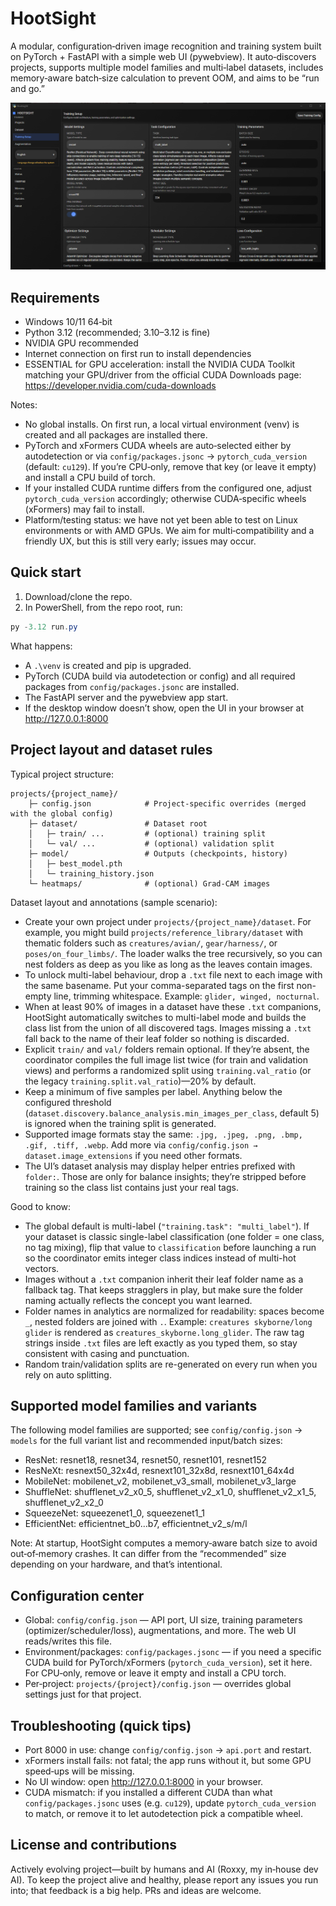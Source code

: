 # HootSight

A modular, configuration‑driven image recognition and training system built on PyTorch + FastAPI with a simple web UI (pywebview). It auto‑discovers projects, supports multiple model families and multi‑label datasets, includes memory‑aware batch‑size calculation to prevent OOM, and aims to be “run and go.”

![App Screenshot](https://raw.githubusercontent.com/Tanathy/HootSight/refs/heads/main/docs/imgs/app.png)


## Requirements

- Windows 10/11 64‑bit
- Python 3.12 (recommended; 3.10–3.12 is fine)
- NVIDIA GPU recommended
- Internet connection on first run to install dependencies
- ESSENTIAL for GPU acceleration: install the NVIDIA CUDA Toolkit matching your GPU/driver from the official CUDA Downloads page:
	https://developer.nvidia.com/cuda-downloads

Notes:
- No global installs. On first run, a local virtual environment (venv) is created and all packages are installed there.
- PyTorch and xFormers CUDA wheels are auto‑selected either by autodetection or via `config/packages.jsonc` → `pytorch_cuda_version` (default: `cu129`). If you’re CPU‑only, remove that key (or leave it empty) and install a CPU build of torch.
- If your installed CUDA runtime differs from the configured one, adjust `pytorch_cuda_version` accordingly; otherwise CUDA‑specific wheels (xFormers) may fail to install.
- Platform/testing status: we have not yet been able to test on Linux environments or with AMD GPUs. We aim for multi‑compatibility and a friendly UX, but this is still very early; issues may occur.


## Quick start

1) Download/clone the repo.
2) In PowerShell, from the repo root, run:

```powershell
py -3.12 run.py
```

What happens:
- A `.\venv` is created and pip is upgraded.
- PyTorch (CUDA build via autodetection or config) and all required packages from `config/packages.jsonc` are installed.
- The FastAPI server and the pywebview app start.
- If the desktop window doesn’t show, open the UI in your browser at http://127.0.0.1:8000


## Project layout and dataset rules

Typical project structure:

```
projects/{project_name}/
	├─ config.json            # Project‑specific overrides (merged with the global config)
	├─ dataset/               # Dataset root
	│   ├─ train/ ...         # (optional) training split
	│   └─ val/ ...           # (optional) validation split
	├─ model/                 # Outputs (checkpoints, history)
	│   ├─ best_model.pth
	│   └─ training_history.json
	└─ heatmaps/              # (optional) Grad‑CAM images
```

Dataset layout and annotations (sample scenario):
- Create your own project under `projects/{project_name}/dataset`. For example, you might build `projects/reference_library/dataset` with thematic folders such as `creatures/avian/`, `gear/harness/`, or `poses/on_four_limbs/`. The loader walks the tree recursively, so you can nest folders as deep as you like as long as the leaves contain images.
- To unlock multi-label behaviour, drop a `.txt` file next to each image with the same basename. Put your comma-separated tags on the first non-empty line, trimming whitespace. Example: `glider, winged, nocturnal`.
- When at least 90% of images in a dataset have these `.txt` companions, HootSight automatically switches to multi-label mode and builds the class list from the union of all discovered tags. Images missing a `.txt` fall back to the name of their leaf folder so nothing is discarded.
- Explicit `train/` and `val/` folders remain optional. If they’re absent, the coordinator compiles the full image list twice (for train and validation views) and performs a randomized split using `training.val_ratio` (or the legacy `training.split.val_ratio`)—20% by default.
- Keep a minimum of five samples per label. Anything below the configured threshold (`dataset.discovery.balance_analysis.min_images_per_class`, default 5) is ignored when the training split is generated.
- Supported image formats stay the same: `.jpg, .jpeg, .png, .bmp, .gif, .tiff, .webp`. Add more via `config/config.json → dataset.image_extensions` if you need other formats.
- The UI’s dataset analysis may display helper entries prefixed with `folder:`. Those are only for balance insights; they’re stripped before training so the class list contains just your real tags.

Good to know:
- The global default is multi-label (`"training.task": "multi_label"`). If your dataset is classic single-label classification (one folder = one class, no tag mixing), flip that value to `classification` before launching a run so the coordinator emits integer class indices instead of multi-hot vectors.
- Images without a `.txt` companion inherit their leaf folder name as a fallback tag. That keeps stragglers in play, but make sure the folder naming actually reflects the concept you want learned.
- Folder names in analytics are normalized for readability: spaces become `_`, nested folders are joined with `.`. Example: `creatures skyborne/long glider` is rendered as `creatures_skyborne.long_glider`. The raw tag strings inside `.txt` files are left exactly as you typed them, so stay consistent with casing and punctuation.
- Random train/validation splits are re-generated on every run when you rely on auto splitting.

## Supported model families and variants

The following model families are supported; see `config/config.json` → `models` for the full variant list and recommended input/batch sizes:

- ResNet: resnet18, resnet34, resnet50, resnet101, resnet152
- ResNeXt: resnext50_32x4d, resnext101_32x8d, resnext101_64x4d
- MobileNet: mobilenet_v2, mobilenet_v3_small, mobilenet_v3_large
- ShuffleNet: shufflenet_v2_x0_5, shufflenet_v2_x1_0, shufflenet_v2_x1_5, shufflenet_v2_x2_0
- SqueezeNet: squeezenet1_0, squeezenet1_1
- EfficientNet: efficientnet_b0…b7, efficientnet_v2_s/m/l

Note: At startup, HootSight computes a memory‑aware batch size to avoid out‑of‑memory crashes. It can differ from the “recommended” size depending on your hardware, and that’s intentional.


## Configuration center

- Global: `config/config.json` — API port, UI size, training parameters (optimizer/scheduler/loss), augmentations, and more. The web UI reads/writes this file.
- Environment/packages: `config/packages.jsonc` — if you need a specific CUDA build for PyTorch/xFormers (`pytorch_cuda_version`), set it here. For CPU‑only, remove or leave it empty and install a CPU torch.
- Per‑project: `projects/{project}/config.json` — overrides global settings just for that project.


## Troubleshooting (quick tips)

- Port 8000 in use: change `config/config.json` → `api.port` and restart.
- xFormers install fails: not fatal; the app runs without it, but some GPU speed‑ups will be missing.
- No UI window: open http://127.0.0.1:8000 in your browser.
- CUDA mismatch: if you installed a different CUDA than what `config/packages.jsonc` uses (e.g. `cu129`), update `pytorch_cuda_version` to match, or remove it to let autodetection pick a compatible wheel.


## License and contributions

Actively evolving project—built by humans and AI (Roxxy, my in‑house dev AI). To keep the project alive and healthy, please report any issues you run into; that feedback is a big help. PRs and ideas are welcome.

